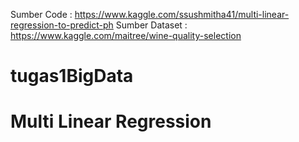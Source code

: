 Sumber Code : https://www.kaggle.com/ssushmitha41/multi-linear-regression-to-predict-ph
Sumber Dataset : https://www.kaggle.com/maitree/wine-quality-selection

# tugas1BigData
# Multi Linear Regression
